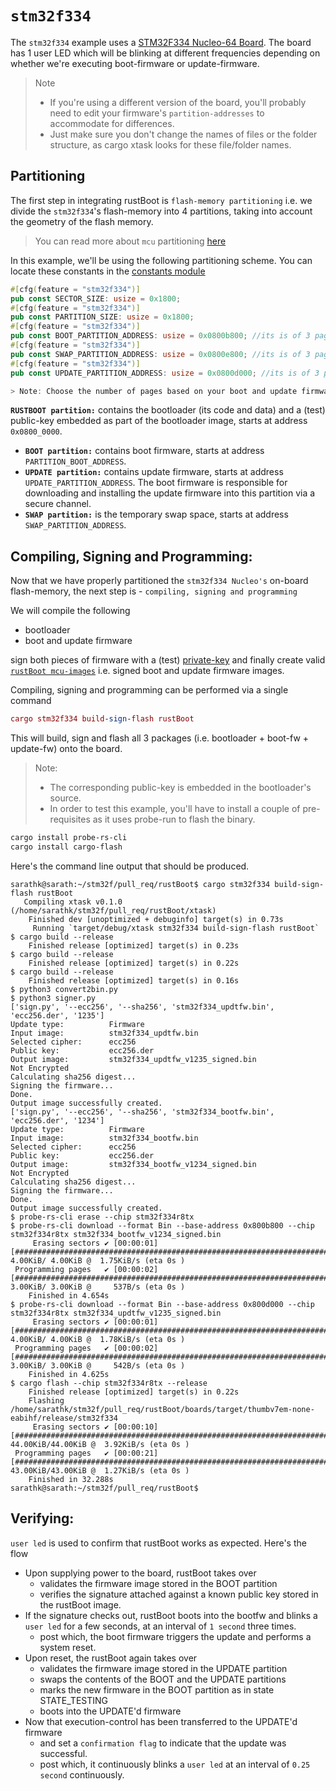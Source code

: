 # `stm32f334`

The `stm32f334` example uses a [STM32F334 Nucleo-64 Board](https://www.st.com/en/evaluation-tools/nucleo-f334r8.html). The board has 1 user LED which will be blinking at different frequencies depending on whether we're executing boot-firmware or update-firmware.

> Note 
> - If you're using a different version of the board, you'll probably need to edit your firmware's `partition-addresses` to accommodate for differences. 
> - Just make sure you don't change the names of files or the folder structure, as cargo xtask looks for these file/folder names.

 ## Partitioning

The first step in integrating rustBoot is `flash-memory partitioning` i.e. we divide the `stm32f334`'s flash-memory into 4 partitions, taking into account the geometry of the flash memory. 

> You can read more about `mcu` partitioning [here](../arch/partitions.md#micro-controller-partitions)

In this example, we'll be using the following partitioning scheme. You can locate these constants in the [constants module](https://github.com/nihalpasham/rustBoot/blob/main/rustBoot/src/constants.rs)

```rust
#[cfg(feature = "stm32f334")]
pub const SECTOR_SIZE: usize = 0x1800; 
#[cfg(feature = "stm32f334")]
pub const PARTITION_SIZE: usize = 0x1800;
#[cfg(feature = "stm32f334")]
pub const BOOT_PARTITION_ADDRESS: usize = 0x0800b800; //its is of 3 pages starting from this address as the boot firmware is 2.47KiB
#[cfg(feature = "stm32f334")]
pub const SWAP_PARTITION_ADDRESS: usize = 0x0800e800; //its is of 3 pages starting from this address
#[cfg(feature = "stm32f334")]
pub const UPDATE_PARTITION_ADDRESS: usize = 0x0800d000; //its is of 3 pages starting from this address as the update firmware is 2.50KiB

> Note: Choose the number of pages based on your boot and update firmware sizes.

```
 **`RUSTBOOT partition:`** contains the bootloader (its code and data) and a (test) public-key embedded as part of the bootloader image, starts at address `0x0800_0000`.
- **`BOOT partition:`** contains boot firmware, starts at address `PARTITION_BOOT_ADDRESS`.
- **`UPDATE partition:`** contains update firmware, starts at address `UPDATE_PARTITION_ADDRESS`. The boot firmware is responsible for downloading and installing the update firmware into this partition via a secure channel.
- **`SWAP partition:`** is the temporary swap space, starts at address `SWAP_PARTITION_ADDRESS`. 

## Compiling, Signing and Programming: 

Now that we have properly partitioned the `stm32f334 Nucleo's` on-board flash-memory, the next step is - `compiling, signing and programming ` 

We will compile the following 
- bootloader 
- boot and update firmware

sign both pieces of firmware with a (test) [private-key](https://github.com/nihalpasham/rustBoot/tree/main/boards/rbSigner/keygen) and finally create valid [`rustBoot mcu-images`](../arch/images.md#mcu-image-format) i.e. signed boot and update firmware images.

Compiling, signing and programming can be performed via a single command

```MAC
cargo stm32f334 build-sign-flash rustBoot
```
This will build, sign and flash all 3 packages (i.e. bootloader + boot-fw + update-fw) onto the board.

> Note: 
> - The corresponding public-key is embedded in the bootloader's source.
> - In order to test this example, you'll have to install a couple of pre-requisites  as it uses probe-run to flash the binary.

```powershell
cargo install probe-rs-cli 
cargo install cargo-flash 
```
 
Here's the command line output that should be produced.

```
sarathk@sarath:~/stm32f/pull_req/rustBoot$ cargo stm32f334 build-sign-flash rustBoot
   Compiling xtask v0.1.0 (/home/sarathk/stm32f/pull_req/rustBoot/xtask)
    Finished dev [unoptimized + debuginfo] target(s) in 0.73s
     Running `target/debug/xtask stm32f334 build-sign-flash rustBoot`
$ cargo build --release
    Finished release [optimized] target(s) in 0.23s
$ cargo build --release
    Finished release [optimized] target(s) in 0.22s
$ cargo build --release
    Finished release [optimized] target(s) in 0.16s
$ python3 convert2bin.py
$ python3 signer.py
['sign.py', '--ecc256', '--sha256', 'stm32f334_updtfw.bin', 'ecc256.der', '1235']
Update type:          Firmware
Input image:          stm32f334_updtfw.bin
Selected cipher:      ecc256
Public key:           ecc256.der
Output image:         stm32f334_updtfw_v1235_signed.bin
Not Encrypted
Calculating sha256 digest...
Signing the firmware...
Done.
Output image successfully created.
['sign.py', '--ecc256', '--sha256', 'stm32f334_bootfw.bin', 'ecc256.der', '1234']
Update type:          Firmware
Input image:          stm32f334_bootfw.bin
Selected cipher:      ecc256
Public key:           ecc256.der
Output image:         stm32f334_bootfw_v1234_signed.bin
Not Encrypted
Calculating sha256 digest...
Signing the firmware...
Done.
Output image successfully created.
$ probe-rs-cli erase --chip stm32f334r8tx
$ probe-rs-cli download --format Bin --base-address 0x800b800 --chip stm32f334r8tx stm32f334_bootfw_v1234_signed.bin
     Erasing sectors ✔ [00:00:01] [#####################################################################################]  4.00KiB/ 4.00KiB @  1.75KiB/s (eta 0s )
 Programming pages   ✔ [00:00:02] [#####################################################################################]  3.00KiB/ 3.00KiB @     537B/s (eta 0s )
    Finished in 4.654s
$ probe-rs-cli download --format Bin --base-address 0x800d000 --chip stm32f334r8tx stm32f334_updtfw_v1235_signed.bin
     Erasing sectors ✔ [00:00:01] [#####################################################################################]  4.00KiB/ 4.00KiB @  1.78KiB/s (eta 0s )
 Programming pages   ✔ [00:00:02] [#####################################################################################]  3.00KiB/ 3.00KiB @     542B/s (eta 0s )
    Finished in 4.625s
$ cargo flash --chip stm32f334r8tx --release
    Finished release [optimized] target(s) in 0.22s
    Flashing /home/sarathk/stm32f/pull_req/rustBoot/boards/target/thumbv7em-none-eabihf/release/stm32f334
     Erasing sectors ✔ [00:00:10] [#####################################################################################] 44.00KiB/44.00KiB @  3.92KiB/s (eta 0s )
 Programming pages   ✔ [00:00:21] [#####################################################################################] 43.00KiB/43.00KiB @  1.27KiB/s (eta 0s )
    Finished in 32.288s
sarathk@sarath:~/stm32f/pull_req/rustBoot$ 
```

## Verifying:

`user led` is used to confirm that rustBoot works as expected. Here's the flow

- Upon supplying power to the board, rustBoot takes over 
    - validates the firmware image stored in the BOOT partition
    - verifies the signature attached against a known public key stored in the rustBoot image.
- If the signature checks out, rustBoot boots into the bootfw and blinks a `user led` for a few seconds, at an interval of `1 second` three times.
    - post which, the boot firmware triggers the update and performs a system reset. 
- Upon reset, the rustBoot again takes over 
    - validates the firmware image stored in the UPDATE partition 
    - swaps the contents of the BOOT and the UPDATE partitions
    - marks the new firmware in the BOOT partition as in state STATE_TESTING
    - boots into the UPDATE'd firmware 
- Now that execution-control has been transferred to the UPDATE'd firmware 
    - and set a `confirmation flag` to indicate that the update was successful.
    - post which, it continuously blinks a `user led` at an interval of `0.25 second` continuously.
